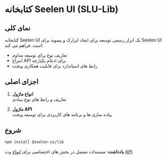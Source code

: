 # **کتابخانه Seelen UI (SLU-Lib)**

## نمای کلی

کتابخانه Seelen UI یک ابزار رسمی توسعه برای ایجاد ابزارک و پسوند برای Seelen UI
است. فراهم می کند:

- تعاریف نوع برای توسعه مداوم
- انتزاع API برای ادغام یکپارچه
- رابط های استاندارد برای قابلیت همکاری ویجت

## اجزای اصلی

1. **انواع ماژول**\
   تعاریف و رابط های نوع بنیادی

2. **ماژول API**\
   پیاده سازی ها و برنامه های کاربردی برای توسعه ویجت

## شروع

```bash
npm install @seelen-ui/lib
```

**یادداشت**: مستندات مفصل در بخش های اختصاصی برای [انواع](./library-types) وت
[API](./library-api).
